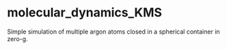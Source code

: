 molecular_dynamics_KMS
======================

Simple simulation of multiple argon atoms closed in a spherical container in zero-g.
